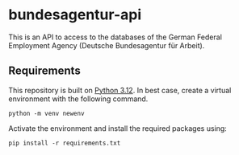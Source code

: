 # bundesagentur-api
This is an API to access to the databases of the German Federal Employment Agency (Deutsche Bundesagentur für Arbeit).


## Requirements
This repository is built on [Python 3.12](https://docs.python.org/3.12/).
In best case, create a virtual environment with the following command.
```
python -m venv newenv
```

Activate the environment and install the required packages using:
```
pip install -r requirements.txt
```
